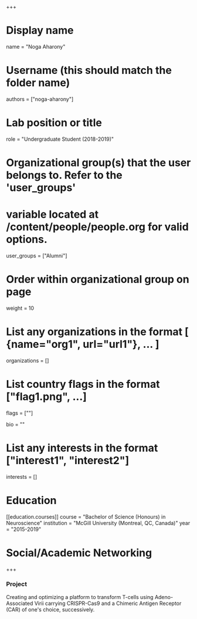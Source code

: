 +++
# Display name
name = "Noga Aharony"

# Username (this should match the folder name)
authors = ["noga-aharony"]

# Lab position or title
role = "Undergraduate Student (2018-2019)"

# Organizational group(s) that the user belongs to. Refer to the 'user_groups'
# variable located at /content/people/people.org for valid options.
user_groups = ["Alumni"]

# Order within organizational group on page
weight = 10

# List any organizations in the format [ {name="org1", url="url1"}, ... ]
organizations = []

# List country flags in the format ["flag1.png", ...]
flags = [""]

bio = ""

# List any interests in the format ["interest1", "interest2"]
interests = []

# Education
[[education.courses]]
course = "Bachelor of Science (Honours) in Neuroscience"
institution = "McGill University (Montreal, QC, Canada)"
year = "2015-2019"

# Social/Academic Networking
+++

### Project
Creating and optimizing a platform to transform T-cells using Adeno-Associated
Virii carrying CRISPR-Cas9 and a Chimeric Antigen Receptor (CAR) of one's
choice, successively.
